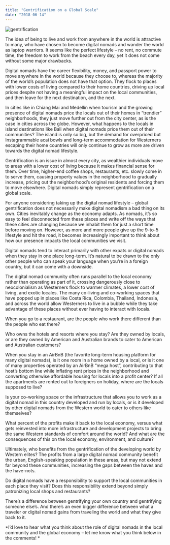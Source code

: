 ```yaml
---
title: "Gentrification on a Global Scale"
date: "2018-06-14"
---
```


![gentrification](https://bububackpacks.files.wordpress.com/2018/06/screen-shot-2018-06-04-at-1-02-11-pm.png)

The idea of being to live and work from anywhere in the world is attractive to many, who have chosen to become digital nomads and wander the world as laptop warriors. It seems like the perfect lifestyle – no rent, no commute time, the freedom to work from the beach every day, yet it does not come without some major drawbacks.

Digital nomads have the career flexibility, money, and passport power to move anywhere in the world because they choose to, whereas the majority of the world’s population does not have that option. They flock to places with lower costs of living compared to their home countries, driving up local prices despite not having a meaningful impact on the local communities, and then leave for the next destination, and the next.

In cities like in Chiang Mai and Medellín when tourism and the growing presence of digital nomads price the locals out of their homes in “trendier” neighborhoods, they just move further out from the city center, as is the case in cities across the globe. However, what happens to the locals in island destinations like Bali when digital nomads price them out of their communities? The island is only so big, but the demand for overpriced but Instagrammable acai bowls and long-term accommodation for Westerners escaping their home countries will only continue to grow as more are driven towards the digital nomad lifestyle.

Gentrification is an issue in almost every city, as wealthier individuals move to areas with a lower cost of living because it makes financial sense for them. Over time, higher-end coffee shops, restaurants, etc. slowly come in to serve them, causing property values in the neighborhood to gradually increase, pricing out the neighborhood’s original residents and forcing them to move elsewhere. Digital nomads simply represent gentrification on a global scale.

For anyone considering taking up the digital nomad lifestyle – global gentrification does not necessarily make digital nomadism a bad thing on its own. Cities inevitably change as the economy adapts. As nomads, it’s so easy to feel disconnected from these places and write off the ways that these cities are changing because we inhabit them for just a short time before moving on. However, as more and more people give up the 9-to-5 lifestyle and hit the road, it becomes increasingly important to think about how our presence impacts the local communities we visit.

Digital nomads tend to interact primarily with other expats or digital nomads when they stay in one place long-term. It’s natural to be drawn to the only other people who can speak your language when you’re in a foreign country, but it can come with a downside.

The digital nomad community often runs parallel to the local economy rather than operating as part of it, crossing dangerously close to neocolonialism as Westerners flock to warmer climates, a lower cost of living, and exotic locales. The many co-living and co-working spaces that have popped up in places like Costa Rica, Colombia, Thailand, Indonesia, and across the world allow Westerners to live in a bubble while they take advantage of these places without ever having to interact with locals.

When you go to a restaurant, are the people who work there different than the people who eat there?

Who owns the hotels and resorts where you stay? Are they owned by locals, or are they owned by American and Australian brands to cater to American and Australian customers?

When you stay in an AirBnB (the favorite long-term housing platform for many digital nomads), is it one room in a home owned by a local, or is it one of many properties operated by an AirBnB “mega host”, contributing to that host’s bottom line while inflating rent prices in the neighborhood and converting otherwise affordable housing for locals into a profit center? If all the apartments are rented out to foreigners on holiday, where are the locals supposed to live?

Is your co-working space or the infrastructure that allows you to work as a digital nomad in this country developed and run by locals, or is it developed by other digital nomads from the Western world to cater to others like themselves?

What percent of the profits make it back to the local economy, versus what gets reinvested into more infrastructure and development projects to bring the same Western standards of comfort around the world? And what are the consequences of this on the local economy, environment, and culture?

Ultimately, who benefits from the gentrification of the developing world by Western elites? The profits from a large digital nomad community benefit the urban, English-speaking population in these areas, but may not extend far beyond these communities, increasing the gaps between the haves and the have-nots.

Do digital nomads have a responsibility to support the local communities in each place they visit? Does this responsibility extend beyond simply patronizing local shops and restaurants?

There’s a difference between gentrifying your own country and gentrifying someone else’s. And there’s an even bigger difference between what a traveler or digital nomad gains from traveling the world and what they give back to it.



*I’d love to hear what you think about the role of digital nomads in the local community and the global economy – let me know what you think below in the comments! *
